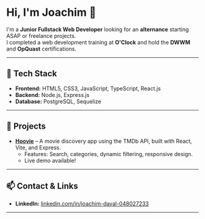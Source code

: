# Hi, I'm Joachim 👋

I'm a **Junior Fullstack Web Developer** looking for an **alternance** starting ASAP or freelance projects.  
I completed a web development training at **O'Clock** and hold the **DWWM** and **OpQuast** certifications.

---

## 🔧 Tech Stack

- **Frontend:** HTML5, CSS3, JavaScript, TypeScript, React.js  
- **Backend:** Node.js, Express.js  
- **Database:** PostgreSQL, Sequelize  

---

## 📂 Projects

- **[Hoovie](https://hoovie.vercel.app/)** – A movie discovery app using the TMDb API, built with React, Vite, and Express.  
  - Features: Search, categories, dynamic filtering, responsive design.  
  - Live demo available!  

---

## 📫 Contact & Links

- **LinkedIn:** [linkedin.com/in/joachim-daval-048027233](https://linkedin.com/in/joachim-daval-048027233)  

---


